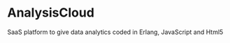 AnalysisCloud
=============

SaaS platform to give data analytics coded in Erlang, JavaScript and Html5